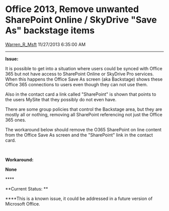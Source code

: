 <div id="page">

# Office 2013, Remove unwanted SharePoint Online / SkyDrive "Save As" backstage items

[Warren\_R\_Msft](https://social.msdn.microsoft.com/profile/Warren_R_Msft)
11/27/2013 6:35:00 AM

-----

<div id="content">

**Issue:**

It is possible to get into a situation where users could be synced with
Office 365 but not have access to SharePoint Online or SkyDrive Pro
services.  When this happens the Office Save As screen (aka
Backstage) shows these Office 365 connections to users even though they
can not use them.

Also in the contact card a link called "SharePoint" is shown that points
to the users MySite that they possibly do not even have.

There are some group policies that control the Backstage area, but they
are mostly all or nothing, removing all SharePoint referencing not just
the Office 365 ones.

The workaround below should remove the O365 SharePoint on line content
from the Office Save As screen and the "SharePoint" link in the contact
card.

 

**Workaround:**

**None**

**** 

**Current Status: **

****This is a known issue, it could be addressed in a future version of
Microsoft Office.

 

</div>

</div>
